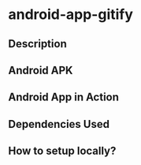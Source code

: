 # android-app-gitify

## Description


## Android APK


## Android App in Action


## Dependencies Used


## How to setup locally?




